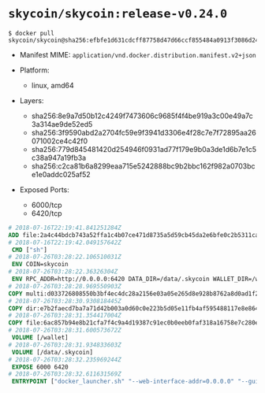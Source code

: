 # `skycoin/skycoin:release-v0.24.0`

```console
$ docker pull skycoin/skycoin@sha256:efbfe1d631cdcff87758d47d66ccf855484a0913f3086d24b0239d1f1b5e0d51
```

- Manifest MIME: `application/vnd.docker.distribution.manifest.v2+json`

- Platform: 
	- linux, amd64

- Layers:
	- sha256:8e9a7d50b12c4249f7473606c9685f4f4be919a3c00e49a7c3a314ae9de52ed5
	- sha256:3f9590abd2a2704fc59e9f3941d3306e4f28c7e7f72895aa26071002ce4c42f0
	- sha256:779d845481420d254946f0931ad77f179e9b0a3de1d6b7e1c5c38a947a19fb3a
	- sha256:c2ca81b6a8299eaa715e5242888bc9b2bbc162f982a0703bce1e0addc025af52

- Exposed Ports:
	- 6000/tcp
	- 6420/tcp

```dockerfile
# 2018-07-16T22:19:41.841251284Z
ADD file:2a4c44bdcb743a52ffa1c4b07ce471d8735a5d59cb45da2e6bfe0c2b5311ca90 in / 
# 2018-07-16T22:19:42.049157642Z
 CMD ["sh"]
# 2018-07-26T03:28:22.106510031Z
 ENV COIN=skycoin
# 2018-07-26T03:28:22.36326304Z
 ENV RPC_ADDR=http://0.0.0.0:6420 DATA_DIR=/data/.skycoin WALLET_DIR=/wallet USE_CSRF=1 WALLET_NAME=.wlt
# 2018-07-26T03:28:28.969550903Z
COPY multi:d033726808550b3bf4ec4dc28a2156e03a05e265d8e928b8762a8d0ad1f2583e in /usr/bin/ 
# 2018-07-26T03:28:30.930818445Z
COPY dir:e7b2faecd7ba7a71d42b003a0d60c0e223b5d05e11fb4af595488117e8e864b3 in /usr/local/skycoin/src/gui/static 
# 2018-07-26T03:28:31.354417004Z
COPY file:6ac857b94e8b21cfa7f4c9a4d19387c91ec0b0eeb0faf318a16758e7c280e791 in /usr/local/bin/docker_launcher.sh 
# 2018-07-26T03:28:31.600573672Z
 VOLUME [/wallet]
# 2018-07-26T03:28:31.934833603Z
 VOLUME [/data/.skycoin]
# 2018-07-26T03:28:32.235969244Z
 EXPOSE 6000 6420
# 2018-07-26T03:28:32.611631569Z
 ENTRYPOINT ["docker_launcher.sh" "--web-interface-addr=0.0.0.0" "--gui-dir=/usr/local/skycoin/src/gui/static"]
```

